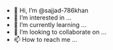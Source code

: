 - 👋 Hi, I’m @sajjad-786khan
- 👀 I’m interested in ...
- 🌱 I’m currently learning ...
- 💞️ I’m looking to collaborate on ...
- 📫 How to reach me ...

<!---
sajjad-786khan/sajjad-786khan is a ✨ special ✨ repository because its `README.md` (this file) appears on your GitHub profile.
You can click the Preview link to take a look at your changes.
--->
